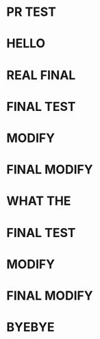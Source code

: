# PR TEST
# HELLO
# REAL FINAL
# FINAL TEST
# MODIFY
# FINAL MODIFY

# WHAT THE 
# FINAL TEST
# MODIFY
# FINAL MODIFY
# BYEBYE